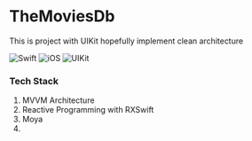 # TheMoviesDb
This is project with UIKit hopefully implement clean architecture

![Swift](https://img.shields.io/badge/Swift-Compatible-orange?style=flat-square)
![iOS](https://img.shields.io/badge/iOS-15.0-orange?style=flat-square)
![UIKit](https://img.shields.io/badge/UIKit-Component-green?style=flat-square)

### Tech Stack
1. MVVM Architecture
2. Reactive Programming with RXSwift
3. Moya
4. 
